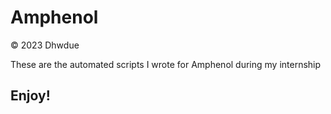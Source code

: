 # Amphenol

&copy; 2023 Dhwdue 

These are the automated scripts I wrote for Amphenol during my internship

## Enjoy!
